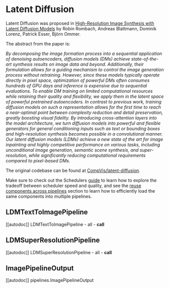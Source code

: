 <!--Copyright 2023 The HuggingFace Team. All rights reserved.

Licensed under the Apache License, Version 2.0 (the "License"); you may not use this file except in compliance with
the License. You may obtain a copy of the License at

http://www.apache.org/licenses/LICENSE-2.0

Unless required by applicable law or agreed to in writing, software distributed under the License is distributed on
an "AS IS" BASIS, WITHOUT WARRANTIES OR CONDITIONS OF ANY KIND, either express or implied. See the License for the
specific language governing permissions and limitations under the License.
-->

# Latent Diffusion

Latent Diffusion was proposed in [High-Resolution Image Synthesis with Latent Diffusion Models](https://huggingface.co/papers/2112.10752) by Robin Rombach, Andreas Blattmann, Dominik Lorenz, Patrick Esser, Björn Ommer.

The abstract from the paper is:

*By decomposing the image formation process into a sequential application of denoising autoencoders, diffusion models (DMs) achieve state-of-the-art synthesis results on image data and beyond. Additionally, their formulation allows for a guiding mechanism to control the image generation process without retraining. However, since these models typically operate directly in pixel space, optimization of powerful DMs often consumes hundreds of GPU days and inference is expensive due to sequential evaluations. To enable DM training on limited computational resources while retaining their quality and flexibility, we apply them in the latent space of powerful pretrained autoencoders. In contrast to previous work, training diffusion models on such a representation allows for the first time to reach a near-optimal point between complexity reduction and detail preservation, greatly boosting visual fidelity. By introducing cross-attention layers into the model architecture, we turn diffusion models into powerful and flexible generators for general conditioning inputs such as text or bounding boxes and high-resolution synthesis becomes possible in a convolutional manner. Our latent diffusion models (LDMs) achieve a new state of the art for image inpainting and highly competitive performance on various tasks, including unconditional image generation, semantic scene synthesis, and super-resolution, while significantly reducing computational requirements compared to pixel-based DMs.*

The original codebase can be found at [CompVis/latent-diffusion](https://github.com/CompVis/latent-diffusion).

<Tip>

Make sure to check out the Schedulers [guide](../../using-diffusers/schedulers) to learn how to explore the tradeoff between scheduler speed and quality, and see the [reuse components across pipelines](../../using-diffusers/loading#reuse-components-across-pipelines) section to learn how to efficiently load the same components into multiple pipelines.

</Tip>

## LDMTextToImagePipeline
[[autodoc]] LDMTextToImagePipeline
	- all
	- __call__

## LDMSuperResolutionPipeline
[[autodoc]] LDMSuperResolutionPipeline
	- all
	- __call__

## ImagePipelineOutput
[[autodoc]] pipelines.ImagePipelineOutput
